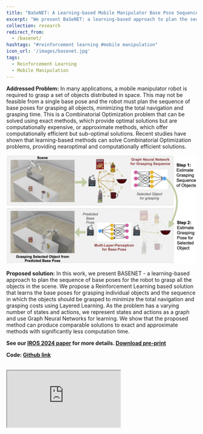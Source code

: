 ```yaml
---
title: "BaSeNET: A Learning-based Mobile Manipulator Base Pose Sequence Planning for Pickup Tasks"
excerpt: "We present BaSeNET: a learning-based approach to plan the sequence of base poses for grasping objects on mobile robots."
collection: research
redirect_from:
  - /basenet/
hashtags: "#reinforcement learning #mobile manipulation"
icon_url: '/images/basenet.jpg'
tags:
  - Reinforcement Learning
  - Mobile Manipulation
---
```


<b>Addressed Problem:</b>
In many applications, a mobile manipulator robot is required to grasp a set of objects distributed in space.
This may not be feasible from a single base pose and the robot must plan the sequence of base poses for grasping all objects, minimizing the total navigation and grasping time. This is a Combinatorial Optimization problem that can be solved using exact methods, which provide optimal solutions but are computationally expensive, or approximate methods, which offer computationally efficient but sub-optimal solutions. Recent studies have shown that learning-based methods can solve Combinatorial Optimization problems, providing nearoptimal and computationally efficient solutions.

<img src="/images/basenet.jpg" width="600px" alt="PWR">

<b>Proposed solution:</b>
In this work, we present BASENET - a learning-based approach to plan the sequence of base poses for the robot to grasp all the objects in the scene. We propose a Reinforcement Learning based solution that learns the base poses for grasping individual objects and the sequence in which the objects should be grasped to minimize the total navigation and grasping costs using Layered Learning. As the problem has a varying number of states and actions, we represent states and actions as a graph and use Graph Neural Networks for learning. We show that the proposed method can produce comparable solutions to exact and approximate methods with significantly less computation time.

<b>See our [IROS 2024 paper](/publication/2024-06-30-iros) for more details. [Download pre-print](https://findresearcher.sdu.dk/ws/portalfiles/portal/265119912/Base_pose_sequence_planning_using_RL_GNN.pdf)</b>

<b>Code: [Github link](https://github.com/Lakshadeep/basenet)</b>

<br>
<iframe src="https://www.youtube.com/embed/P2gp0TNObuc?autoplay=1&amp;mute=1&amp;loop=1&amp;playlist=P2gp0TNObuc&amp;controls=0"></iframe>
